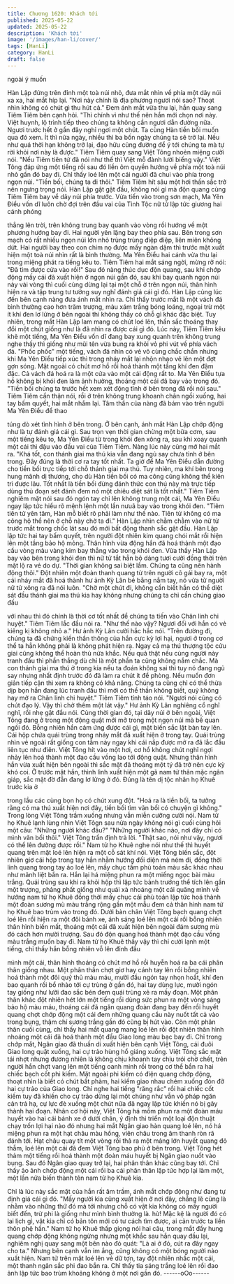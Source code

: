 ```yaml
---
title: Chương 1620: Khách tới
published: 2025-05-22
updated: 2025-05-22
description: 'Khách tới'
image: '/images/han-li/cover/'
tags: [HanLi]
category: HanLi
draft: false
---
```


ngoài ý muốn

Hàn Lập đứng trên đỉnh một toà núi nhỏ, đưa mắt nhìn về phía
một dãy núi xa xa, hai mắt híp lại.
"Nơi này chính là địa phương ngươi nói sao? Thoạt nhìn không có
chút gì thu hút cả."
Đem ánh mắt vừa thu lại, hắn quay sang Tiêm Tiêm bên cạnh hỏi.
"Thì chính vì như thế nên hắn mới chọn nơi này. Việt huynh, lộ
trình tiếp theo chúng ta không cần ngươi dẫn đường nữa. Ngươi
trước hết ở gần đây nghỉ ngơi một chút. Ta cùng Hàn tiền bối
muốn qua đó xem. Ít thì nửa ngày, nhiều thì ba bốn ngày chúng ta
sẽ trở lại. Nếu như quá thời hạn không trở lại, đạo hữu cũng
đường để ý tới chúng ta mà tự rời khỏi nơi này là được."
Tiêm Tiêm quay sang Việt Tông nhoẻn miệng cười nói.
"Nếu Tiêm tiên tử đã nói như thế thì Việt mỗ đành lười biếng vậy."
Việt Tông đáp ứng một tiếng rồi sau đó liền ôm quyền hướng về
phía một toà núi nhỏ gần đó bay đi. Chỉ thấy loé lên một cái người
đã chui vào phía trong ngọn núi.
"Tiền bối, chúng ta đi thôi."
Tiêm Tiêm hít sâu một hơi thần sắc trở nên ngưng trọng nói. Hàn
Lập gật gật đầu, không nói gì mà độn quang cùng Tiêm Tiêm bay
về dãy núi phía trước.
Vừa tiến vào trong sơn mạch, Ma Yên Điểu vốn dĩ luôn chờ đợi
trên đầu vai của Tinh Tộc nữ tử lập tức giương hai cánh phóng

thẳng lên trời, trên không trung bay quanh vào vòng rồi hướng về
một phương hướng bay đi. Hai người yên lặng bay theo phía sau.
Bên trong sơn mạch có rất nhiều ngọn núi lớn nhỏ trùng trùng
điệp điệp, liên miên không dứt. Hai người bay theo con chim nọ
được mấy ngàn dặm thì trước mặt xuất hiện một toà núi nhìn rất
là bình thường. Ma Yên Điểu hai cánh vừa thu lại trong miệng
phát ra tiếng kêu to. Tiêm Tiêm hai mắt sáng ngời, mừng rỡ nói:
"Đã tìm được cửa vào rồi!"
Sau đó nàng thúc dục độn quang, sau khi chớp động mấy cái đã
xuất hiện ở ngọn núi gần đó, sau khi bay quanh ngọn núi này vài
vòng thì cuối cùng dừng lại tại một chỗ ở trên ngọn núi, thân hình
hiện ra và tập trung tư tưởng suy nghĩ đánh giá cái gì đó. Hàn
Lập cùng lúc đến bên cạnh nàng đưa ánh mắt nhìn ra.
Chỉ thấy trước mắt là một vách đá bình thường cao hơn trăm
trượng, màu xám trắng bóng loáng, ngoại trừ một ít khí đen lơ
lửng ở bên ngoài thì không thấy có chỗ gì khác đặc biệt. Tuy
nhiên, trong mắt Hàn Lập lam mang có chút loé lên, thần sắc
thoáng thay đổi một chút giống như là đã nhìn ra được cái gì đó.
Lúc này, Tiêm Tiêm kêu khẽ một tiếng, Ma Yên Điểu vốn dĩ đang
bay xung quanh trên không trung nghe thấy thì giống như mũi tên
vừa bung ra khỏi vỏ phi vút về phía vách đá. "Phốc phốc" một
tiếng, vách đá nhìn có vẻ vô cùng chắc chắn nhưng khi Ma Yên
Điểu tiếp xúc thì trong nháy mắt lại nhộn nhạo vẽ lên một đợt gợn
sóng. Mặt ngoài có chút mơ hồ rồi hoá thành một tầng khí đen
đậm đặc. Cả vách đá hoá ra là một cửa vào một cái động rất to.
Ma Yên Điểu tựa hồ không bị khói đen làm ảnh hường, thoáng
một cái đã bay vào trong đó.
"Tiền bối chúng ta trước hết xem xét động tĩnh ở bên trong đã rồi
nói sau."
Tiêm Tiêm cẩn thận nói, rồi ở trên không trung khoanh chân ngồi
xuống, hai tay bấm quyết, hai mắt nhắm lại.
Tâm thần của nàng đã bám vào trên người Ma Yên Điểu để thao

túng dò xét tình hình ở bên trong. Ở bên cạnh, ánh mắt Hàn Lập
chớp động như là tự đánh giá cái gì. Sau trọn vẹn thời gian
chừng một bữa cơm, sau một tiếng kêu to, Ma Yên Điểu từ trong
khói đen xông ra, sau khi xoay quanh một cái thì đậu vào đầu vai
của Tiêm Tiêm. Nàng lúc này cũng mở hai mắt ra.
"Khá tốt, con thánh giai ma thú kia vẫn đang ngủ say chưa tỉnh ở
bên trong. Đây đúng là thời cơ ra tay tốt nhất. Ta giờ để Ma Yên
Điểu dẫn đường cho tiền bối trực tiếp tới chỗ thánh giai ma thú.
Tuy nhiên, ma khí bên trong hung mãnh dị thương, cho dù Hàn
tiền bối có ma công cũng không thể kiên trì được lâu. Tốt nhất là
tiền bối đừng đánh thức con thú này mà trực tiếp dùng thủ đoạn
sét đánh đem nó một chiêu diệt sát là tốt nhất."
Tiêm Tiêm nghiêm mặt nói sau đó ngón tay chỉ lên không trung
một cái, Ma Yên Điểu ngay lập tức hiểu rõ mệnh lệnh một lần
nưuã bay vào trong khói đen.
"Tiêm tiên tử yên tâm, Hàn mỗ biết rõ phải làm như thế nào. Tiên
tử không có ma công hộ thể nên ở chỗ này chờ ta đi."
Hàn Lập nhìn chằm chằm vào nữ tử trước mắt trong chốc lát sau
đó mới bất động thanh sắc gật đầu.
Hàn Lập lập tức hai tay bấm quyết, trên người đột nhiên kim
quang chói mắt rồi hiện lên một tầng bảo hộ mỏng. Thân hình vừa
động hắn đã hoá thành một đạo cầu vòng màu vàng kim bay
thẳng vào trong khói đen. Vừa thấy Hàn Lập bay vào bên trong
khói đen thì nữ tử tắt hẳn bộ dáng tươi cười đồng thời trên mặt lộ
ra vẻ do dự.
"Thời gian không sai biệt lắm. Chúng ta cũng nên hành động
thôi."
Đột nhiên một đoàn thanh quang từ trên người cô gái bay ra, một
cái nháy mắt đã hoá thành hư ảnh Kỳ Lân bé bằng nắm tay, nó
vừa từ người nữ tử xông ra đã nói luôn.
"Chờ một chút đi, không cần biết hắn có thể diệt sát đầu thánh
giai ma thú kia hay không nhưng chúng ta chỉ cần chúng giao đấu

với nhau thì đó chính là thời cơ tốt nhất để chúng ta tiến vào Chân
linh chi huyệt."
Tiêm Tiêm lắc đầu nói ra.
"Như thế nào vậy? Ngươi đối với hắn có vẻ kiêng kị không nhỏ a."
Hư ảnh Kỳ Lân cười hắc hắc nói.
"Trên đường đi, chúng ta đã chứng kiến thần thông của hắn cực
kỳ lợi hại, ngươi ở trong cơ thể ta hẳn không phải là không phát
hiện ra. Ngay cả ma thú thượng tộc cửu giai cũng không thể hoàn
thủ nửa khắc. Nếu quả thật nếu cùng người này tranh đấu thì
phần thắng dù chỉ là một phần ta cũng không nắm chắc. Mà con
thánh giai ma thú ở trong kia nếu ta đoán không sai thì tuy nó
đang ngủ say nhưng nhất định trước đó đã làm ra chút ít đề
phòng. Nếu muốn đơn giản tiếp cận thì xem ra không có khả
năng. Chúng ta cũng chỉ có thể thừa dịp bọn hắn đang lúc tranh
đấu thì mới có thể thần không biết, quỷ không hay mở ra Chân
linh chi huyệt."
Tiêm Tiêm tỉnh táo nói.
"Ngươi nói cũng có chút đạo lý. Vậy thì chờ thêm một lát vậy."
Hư ảnh Kỳ Lân nghiêng cổ nghĩ nghĩ, rồi nhẹ gật đầu nói.
Cùng thời gian đó, tại dãy núi ở bên ngoài, Việt Tông đang ở
trong một động quật mới mở trong một ngọn núi mà bế quan ngồi
đó. Bỗng nhiên hắn cảm ứng được cái gì, mặt biến sắc lật bàn tay
lên. Cái hộp chứa quái trùng trong nháy mắt đã xuất hiện ở trong
tay. Quái trùng nhìn vẻ ngoài rất giống con tằm này ngay khi cái
nắp được mở ra đã lắc đầu liên tục như điên. Việt Tông hít vào
một hơi, cơ hồ không chút nghĩ ngợi nhảy lên hoá thành một đạo
cầu vồng lao tới động quật.
Nhưng thân hình hắn vừa xuất hiện bên ngoài thì sắc mặt đã
thoáng một tý đã trở nên cực kỳ khó coi. Ở trước mặt hắn, thình
lình xuất hiện một gã nam tử thân mặc ngân giáp, sắc mặt đờ đẫn
đang lơ lửng ở đó. Đúng là tên dị tộc nhân họ Khuê trước kia ở

trong lầu các cùng bọn họ có chút xung đột.
"Hoá ra là tiền bối, ta tưởng rằng có ma thú xuất hiện nơi đây, tiền
bối tìm vãn bối có chuyện gì không."
Trong lòng Việt Tông trầm xuống nhưng vẫn miễn cưỡng cười
nói.
Nam tử họ Khuê lạnh lùng nhìn Việt Tôgn sau nửa ngày không
nói gì cuối cùng hỏi một câu:
"Những người khác đâu?"
"Những người khác nào, nơi đây chỉ có mình vãn bối thôi."
Việt Tông trấn định trả lời.
"Thật sao, nói như vậy, ngươi có thể lên đường được rồi."
Nam tử họ Khuê nghe nói như thế thì huyết quang trên mặt loé
lên hiện ra một cỗ sát khí nói.
Việt Tông biến sắc, đột nhiên giơ cái hộp trong tay hắn nhằm
hướng đối diện mà ném đi, đồng thời linh quang trong tay áo loé
lên, mấy chục tấm phù toản màu sắc khác nhau như mãnh liệt
bắn ra. Hắn lại há miệng phun ra một miếng ngọc bài màu trắng.
Quái trùng sau khi ra khỏi hộp thì lập tức bành trướng thể tích lên
gần một trượng, phảng phất giống như quái xà nhoáng một cái
quăng mình về hướng nam tử họ Khuê đồng thời mấy chục cái
phù toản lập tức hoá thành một đoàn sương mù màu trắng rộng
gần một mẫu đem cả thân hình nam tử họ Khuê bao trùm vào
trong đó.
Dưới bàn chân Việt Tông bạch quang chợt loé lên rồi hiện ra một
đôi bánh xe, ánh sáng loé lên một cái rồi bỗng nhiên thân hình
biến mất, thoáng một cái đã xuất hiện bên ngoài đám sương mù
đó cách hơn mười trượng. Sau đó độn quang hoá thành một đạo
cầu vồng màu trắng muốn bay đi. Nam tử họ Khuê thấy vậy thì
chỉ cười lạnh một tiếng, chỉ thấy hắn bỗng nhiên vỗ lên đỉnh đầu

mình một cái, thân hình thoáng có chút mơ hồ rồi huyễn hoá ra ba
cái phân thân giống nhau.
Một phân thân chợt giơ hay cánh tay lên rồi bỗng nhiên hoá thành
một đôi quỷ thủ màu máu, mười đầu ngón tay nhọn hoắt, khí đen
bao quanh rồi bổ nhào tới cự trùng ở gần đó, hai tay dùng lực,
mười ngón tay giống như lưỡi đao sắc bén đem quái trùng xẻ ra
mấy đoạn. Một phân thân khác đột nhiên hét lớn một tiếng rồi
dùng sức phun ra một vòng sáng bảo hộ màu máu, thoáng cái đã
ngăn quang đoàn đang bay đến rồi huyết quang chợt chớp động
một cái đem những quang cầu này nuốt tất cả vào trong bụng,
thậm chí sương trắng gần đó cũng bị hút vào.
Còn một phân thân cuối cùng, chỉ thấy hai mắt quang mang loé
lên rồi đột nhiên thân hình nhoáng một cái đã hoá thành một đầu
Giao long màu bạc bay đi. Chỉ trong chớp mắt, Ngân giao đã
thuấn di xuất hiện bên cạnh Việt Tông, cái đuôi Giao long quật
xuống, hai cự trảo hùng hổ giáng xuống. Việt Tông sắc mặt tái
nhợt nhưng đương nhiên là không chịu khoanh tay chịu trói chờ
chết, trên người hắn chợt vang lên một tiếng oanh minh rồi trong
cơ thể bắn ra hai chiếc bạch cốt phi kiếm. Mặt ngoài phi kiếm có
điện quang chớp động, thoạt nhìn là biết có chút bất phàm, hai
kiếm giao nhau chém xuống đón đỡ hai cự trảo của Giao long.
Chỉ nghe hai tiếng "răng rắc" rồi hai chiếc cốt kiếm tuy đã khiến
cho cự trảo dừng lại một chúng như vẫn vô pháp ngăn cản trả hạ,
cự lực đè xuống một chút nữa đã ngay lập tức khiến nó bị gãy
thành hai đoạn.
Nhân cơ hội này, Việt Tông há mồm phun ra một đoàn máu huyết
vào hai cái bánh xe ở dưới chân, ý định thi triển một loại độn
thuật chạy trốn lợi hại nào đó nhưng hai mắt Ngân giao hàn
quang loé lên, nó há miệng phun ra một hạt châu màu hồng, viên
châu trong âm thanh ròn rã đánh tới. Hạt châu quay tít một vòng
rồi thả ra một mảng lớn huyết quang đỏ thẫm, loé lên một cái đã
đem Việt Tông bao phủ ở bên trong. Việt Tông hét thảm một tiếng
rồi hoá thành một đoàn máu huyết bị Ngân giao nuốt vào bụng.
Sau đó Ngân giao quay trở lại, hai phân thân khác cũng bay tới.
Chỉ thấy ảo ảnh chớp động một cái rồi ba cái phân thân lập tức
hợp lại làm một, một lần nữa biến thành tên nam tử họ Khuê kia.

Chỉ là lúc này sắc mặt của hắn rất âm trầm, ánh mắt chớp động
như đang tự định giá cái gì đó.
"Mấy người kia cũng xuất hiện ở nơi đây, chẳng lẽ cũng là nhằm
vào những thứ đó mà tới nhưng chỗ có vật kia không có mấy
người biết đến, trừ phi là giống như mình bình thường là. hừ! Mặc
kệ là người đó có lai lịch gì, vật kia chỉ có bản tôn mới có tư cách
tìm được, ai cản trước ta liền thôn phệ hắn."
Nam tử họ Khuê thấp giọng nói hai câu, trong mắt đầy hung
quang chớp động không ngừng nhưng một khắc sau hắn quay
đầu lại, nghiêm nghị quay sang một bên nào đó quát:
"Là ai ở đó, cút ra đây ngay cho ta."
Nhưng bên cạnh vẫn im ắng, cũng không có một bóng người nào
xuất hiện. Nam tử trên mặt loé lên vẻ dữ tợn, tay đột nhiên nhấc
một cái, một thanh ngân sắc phi đao bắn ra. Chỉ thấy tia sáng
trắng loé lên rồi đao ảnh lập tức bao trùm khoảng không ở một
nơi gần đó.
------oOo------
